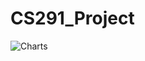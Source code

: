 # CS291_Project
![Charts](https://github.com/efirdc/CS291_Project/blob/master/ImagesManual/Chart.PNG?raw=true)
